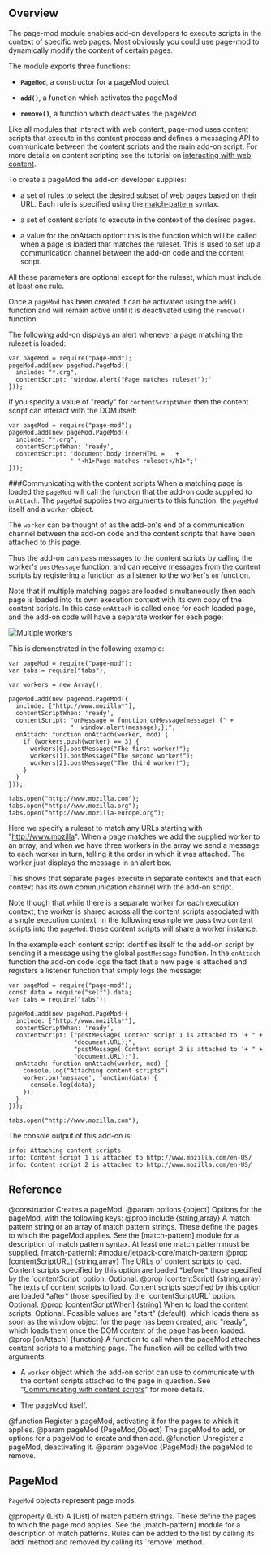 
Overview
--------
The page-mod module enables add-on developers to execute scripts in the context
of specific web pages. Most obviously you could use page-mod to dynamically
modify the content of certain pages.

The module exports three functions:

* **`PageMod`**, a constructor for a pageMod object

* **`add()`**, a function which activates the pageMod

* **`remove()`**, a function which deactivates the pageMod

Like all modules that interact with web content, page-mod uses content
scripts that execute in the content process and defines a messaging API to
communicate between the content scripts and the main add-on script. For more
details on content scripting see the tutorial on [interacting with web 
content](#guide/web-content).

To create a pageMod the add-on developer supplies:

* a set of rules to select the desired subset of web pages based on their URL.
Each rule is specified using the
[match-pattern](#module/jetpack-core/match-pattern) syntax.

* a set of content scripts to execute in the context of the desired pages.

* a value for the onAttach option: this is the function which will be called
when a page is loaded that matches the ruleset. This is used to set up a
communication channel between the add-on code and the content script.

All these parameters are optional except for the ruleset, which must include
at least one rule.

Once a `pageMod` has been created it can be activated using the `add()`
function and will remain active until it is deactivated using the `remove()`
function.

The following add-on displays an alert whenever a page matching the ruleset is
loaded:

    var pageMod = require("page-mod");
    pageMod.add(new pageMod.PageMod({
      include: "*.org",
      contentScript: 'window.alert("Page matches ruleset");'
    }));

If you specify a value of "ready" for `contentScriptWhen` then the content
script can interact with the DOM itself:

    var pageMod = require("page-mod");
    pageMod.add(new pageMod.PageMod({
      include: "*.org",
      contentScriptWhen: 'ready',
      contentScript: 'document.body.innerHTML = ' +
                     ' "<h1>Page matches ruleset</h1>";'
    }));

###<a name="pagemod-content-scripts">Communicating with the content scripts</a>
When a matching page is loaded the `pageMod` will call the function that the
add-on code supplied to `onAttach`. The `pageMod` supplies two arguments to
this function: the `pageMod` itself and a `worker` object.

The `worker` can be thought of as the add-on's end of
a communication channel between the add-on code and the content scripts that
have been attached to this page.

Thus the add-on can pass messages to the content scripts by calling the
worker's `postMessage` function, and can receive messages from the content
scripts by registering a function as a listener to the worker's `on` function.

Note that if multiple matching pages are loaded simultaneously then each page
is loaded into its own execution context with its own copy of the content
scripts. In this case `onAttach` is called once for each loaded page, and the
add-on code will have a separate worker for each page:

![Multiple workers](media/multiple-workers.jpg)

This is demonstrated in the following example:

    var pageMod = require("page-mod");
    var tabs = require("tabs");

    var workers = new Array();

    pageMod.add(new pageMod.PageMod({
      include: ["http://www.mozilla*"],
      contentScriptWhen: 'ready',
      contentScript: "onMessage = function onMessage(message) {" +
                     "  window.alert(message);};",
      onAttach: function onAttach(worker, mod) {
        if (workers.push(worker) == 3) {
          workers[0].postMessage("The first worker!");
          workers[1].postMessage("The second worker!");
          workers[2].postMessage("The third worker!");
        }
      }
    }));

    tabs.open("http://www.mozilla.com");
    tabs.open("http://www.mozilla.org");
    tabs.open("http://www.mozilla-europe.org");

Here we specify a ruleset to match any URLs starting with
"http://www.mozilla". When a page matches we add the supplied worker to
an array, and when we have three workers in the array we send a message to
each worker in turn, telling it the order in which it was attached. The
worker just displays the message in an alert box.

This shows that separate pages execute in separate contexts and that each
context has its own communication channel with the add-on script.

Note though that while there is a separate worker for each execution context,
the worker is shared across all the content scripts associated with a single
execution context. In the following example we pass two content scripts into
the `pageMod`: these content scripts will share a worker instance.

In the example each content script identifies itself to the add-on script
by sending it a message using the global `postMessage` function. In the
`onAttach` function the add-on code logs the fact that a new page is
attached and registers a listener function that simply logs the message:


    var pageMod = require("page-mod");
    const data = require("self").data;
    var tabs = require("tabs");

    pageMod.add(new pageMod.PageMod({
      include: ["http://www.mozilla*"],
      contentScriptWhen: 'ready',
      contentScript: ["postMessage('Content script 1 is attached to '+ " +
                      "document.URL);",
                      "postMessage('Content script 2 is attached to '+ " +
                      "document.URL);"],
      onAttach: function onAttach(worker, mod) {
        console.log("Attaching content scripts")
        worker.on('message', function(data) {
          console.log(data);
        });
      }
    }));

    tabs.open("http://www.mozilla.com");

The console output of this add-on is:

    info: Attaching content scripts
    info: Content script 1 is attached to http://www.mozilla.com/en-US/
    info: Content script 2 is attached to http://www.mozilla.com/en-US/

Reference
---------

<api name="PageMod">
@constructor
Creates a pageMod.
@param options {object}
  Options for the pageMod, with the following keys:
  @prop include {string,array}
    A match pattern string or an array of match pattern strings.  These define
    the pages to which the pageMod applies.  See the [match-pattern] module for
    a description of match pattern syntax.
    At least one match pattern must be supplied.
    [match-pattern]: #module/jetpack-core/match-pattern
  @prop [contentScriptURL] {string,array}
    The URLs of content scripts to load.  Content scripts specified by this
    option are loaded *before* those specified by the `contentScript` option.
    Optional.
  @prop [contentScript] {string,array}
    The texts of content scripts to load.  Content scripts specified by this
    option are loaded *after* those specified by the `contentScriptURL` option.
    Optional.
  @prop [contentScriptWhen] {string}
    When to load the content scripts.  Optional.
    Possible values are "start" (default), which loads them as soon as
    the window object for the page has been created, and "ready", which loads
    them once the DOM content of the page has been loaded.
  @prop [onAttach] {function}
A function to call when the pageMod attaches content scripts to
a matching page. The function will be called with two arguments:

* A `worker` object which the add-on script can use to communicate with
the content scripts attached to the page in question. See "[Communicating with
content scripts](#pagemod-content-scripts)" for more details.

* The pageMod itself.

</api>

<api name="add">
@function
Register a pageMod, activating it for the pages to which it applies.
@param pageMod {PageMod,Object}
The pageMod to add, or options for a pageMod to create and then add.
</api>

<api name="remove">
@function
Unregister a pageMod, deactivating it.
@param pageMod {PageMod} the pageMod to remove.
</api>

PageMod
-------

`PageMod` objects represent page mods.

<api name="include">
@property {List}
A [List] of match pattern strings.  These define the pages to which the page
mod applies.  See the [match-pattern] module for a description of match
patterns. Rules can be added to the list by calling its `add` method and
removed by calling its `remove` method.

[List]: #module/jetpack-core/list
[match-pattern]: #module/jetpack-core/match-pattern
</api>

